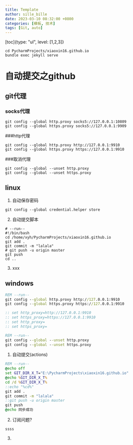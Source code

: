 ```yaml
---
title: Template
author: sille_bille
date: 2023-03-10 08:32:00 +0800
categories: [模板, 技术]
tags: [Git, auto]
---
```


[toc]{type: "ul", level: [1,2,3]}
```
cd PycharmProjects/xiaoxin16.github.io
bundle exec jekyll serve
```

# 自动提交之github
## git代理
### socks代理
```
git config --global http.proxy socks5://127.0.0.1:10809
git config --global https.proxy socks5://127.0.0.1:9909
```
###http代理
```
git config --global http.proxy http://127.0.0.1:9910
git config --global https.proxy https://127.0.0.1:9910
```
###取消代理
```
git config --global --unset http.proxy
git config --global --unset https.proxy
```


## linux
1. 自动保存密码
```
git config --global credential.helper store
```
2. 自动提交脚本
```shell
# --run--
#!/bin/bash
cd /home/xyh/PycharmProjects/xiaoxin16.github.io
git add .
git commit -m "lalala"
# git push -u origin master
git push
cd ..
```

3. xxx

## windows
```bat
REM --run--
git config --global http.proxy http://127.0.0.1:9910
git config --global https.proxy https://127.0.0.1:9910

:: set http_proxy=http://127.0.0.1:9910
:: set https_proxy=https://127.0.0.1:9910
:: set http_proxy=
:: set https_proxy=
```
```bat
REM --run--
git config --global --unset http.proxy
git config --global --unset https.proxy
```
1. 自动提交(actions)
```bat
REM --run--
@echo off
set GIT_DIR_X_T="E:\PycharmProjects\xiaoxin16.github.io"
@echo %GIT_DIR_X_T%
cd /d %GIT_DIR_X_T%
::echo "%cd%"
git add .
git commit -m "lalala"
::git push -u origin master
git push
@echo 同步成功
```
2. 订阅问题?
```
ssss
```

3. 
